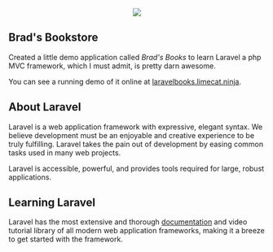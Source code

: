 <p align="center"><img src="https://laravelbooks.limecat.ninja/public/imgs/book.png"></p>

## Brad's Bookstore

Created a little demo application called <em>Brad's Books</em> to learn Laravel a php MVC framework, which I must admit, is pretty darn awesome.

You can see a running demo of it online at [laravelbooks.limecat.ninja](https://laravelbooks.limecat.ninja).

## About Laravel

Laravel is a web application framework with expressive, elegant syntax. We believe development must be an enjoyable and creative experience to be truly fulfilling. Laravel takes the pain out of development by easing common tasks used in many web projects.

Laravel is accessible, powerful, and provides tools required for large, robust applications.

## Learning Laravel

Laravel has the most extensive and thorough [documentation](https://laravel.com/docs) and video tutorial library of all modern web application frameworks, making it a breeze to get started with the framework.
